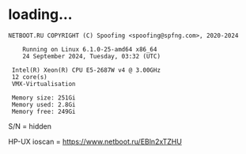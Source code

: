 # loading...
```
NETBOOT.RU COPYRIGHT (C) Spoofing <spoofing@spfng.com>, 2020-2024

	Running on Linux 6.1.0-25-amd64 x86_64
	24 September 2024, Tuesday, 03:32 (UTC)

 Intel(R) Xeon(R) CPU E5-2687W v4 @ 3.00GHz
 12 core(s)
 VMX-Virtualisation

 Memory size: 251Gi
 Memory used: 2.8Gi
 Memory free: 249Gi
```
S/N = hidden

HP-UX ioscan = https://www.netboot.ru/EBln2xTZHU
